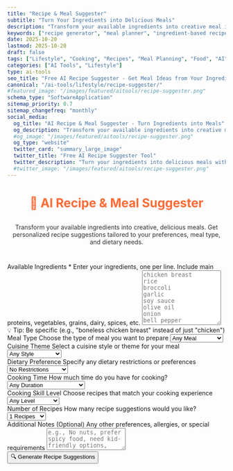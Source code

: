 ```yaml
---
title: "Recipe & Meal Suggester"
subtitle: "Turn Your Ingredients into Delicious Meals"
description: "Transform your available ingredients into creative meal ideas. Get personalized recipe suggestions for breakfast, lunch, dinner, or snacks based on your preferences and dietary needs."
keywords: ["recipe generator", "meal planner", "ingredient-based recipes", "AI cooking assistant", "meal ideas", "recipe suggester", "cooking AI", "meal planning tool", "what to cook", "recipe finder"]
date: 2025-10-20
lastmod: 2025-10-20
draft: false
tags: ["Lifestyle", "Cooking", "Recipes", "Meal Planning", "Food", "AI", "Tools"]
categories: ["AI Tools", "Lifestyle"]
type: ai-tools
seo_title: "Free AI Recipe Suggester - Get Meal Ideas from Your Ingredients"
canonical: "/ai-tools/lifestyle/recipe-suggester/"
#featured_image: "/images/featured/aitools/recipe-suggester.png"
schema_type: "SoftwareApplication"
sitemap_priority: 0.7
sitemap_changefreq: "monthly"
social_media:
  og_title: "AI Recipe & Meal Suggester - Turn Ingredients into Meals"
  og_description: "Transform your available ingredients into creative meal ideas with AI. Get personalized recipe suggestions for any meal type."
  #og_image: "/images/featured/aitools/recipe-suggester.png"
  og_type: "website"
  twitter_card: "summary_large_image"
  twitter_title: "Free AI Recipe Suggester Tool"
  twitter_description: "Turn your ingredients into delicious meals with AI-powered recipe suggestions."
  #twitter_image: "/images/featured/aitools/recipe-suggester.png"
---
```


<link rel="stylesheet" href="/shared/styles/result-display.css">
<link rel="stylesheet" href="recipe-suggester.css">

<h1 style="text-align: center; margin-bottom: 30px; color: #ff6b35;">🍳 AI Recipe & Meal Suggester</h1>
<p style="text-align: center; margin-bottom: 40px; opacity: 0.9;">
Transform your available ingredients into creative, delicious meals. Get personalized recipe suggestions tailored to your preferences, meal type, and dietary needs.
</p>

<form id="recipeForm">
  <div class="form-group">
    <label for="ingredients" class="tooltip">
      Available Ingredients *
      <span class="tooltiptext">Enter your ingredients, one per line. Include main proteins, vegetables, grains, dairy, spices, etc.</span>
    </label>
    <textarea id="ingredients" rows="8" placeholder="chicken breast&#10;rice&#10;broccoli&#10;garlic&#10;soy sauce&#10;olive oil&#10;onion&#10;bell pepper" required></textarea>
    <div class="helper-text">💡 Tip: Be specific (e.g., "boneless chicken breast" instead of just "chicken")</div>
  </div>
  <div class="form-row">
    <div class="form-group">
      <label for="mealType" class="tooltip">
        Meal Type
        <span class="tooltiptext">Choose the type of meal you want to prepare</span>
      </label>
      <select id="mealType">
        <option value="any">Any Meal</option>
        <option value="breakfast">🌅 Breakfast</option>
        <option value="brunch">🥞 Brunch</option>
        <option value="lunch">🌞 Lunch</option>
        <option value="dinner">🌙 Dinner/Supper</option>
        <option value="snack">🍿 Snack</option>
        <option value="dessert">🍰 Dessert</option>
        <option value="appetizer">🥗 Appetizer</option>
      </select>
    </div>
    <div class="form-group">
      <label for="cuisineTheme" class="tooltip">
        Cuisine Theme
        <span class="tooltiptext">Select a cuisine style or theme for your meal</span>
      </label>
      <select id="cuisineTheme">
        <option value="any">Any Style</option>
        <option value="italian">🇮🇹 Italian</option>
        <option value="chinese">🇨🇳 Chinese</option>
        <option value="mexican">🇲🇽 Mexican</option>
        <option value="indian">🇮🇳 Indian</option>
        <option value="japanese">🇯🇵 Japanese</option>
        <option value="thai">🇹🇭 Thai</option>
        <option value="mediterranean">🌊 Mediterranean</option>
        <option value="american">🇺🇸 American</option>
        <option value="french">🇫🇷 French</option>
        <option value="korean">🇰🇷 Korean</option>
        <option value="middle-eastern">🕌 Middle Eastern</option>
        <option value="greek">🇬🇷 Greek</option>
        <option value="spanish">🇪🇸 Spanish</option>
        <option value="vietnamese">🇻🇳 Vietnamese</option>
      </select>
    </div>
  </div>
  <div class="form-row">
    <div class="form-group">
      <label for="dietaryPreference" class="tooltip">
        Dietary Preference
        <span class="tooltiptext">Specify any dietary restrictions or preferences</span>
      </label>
      <select id="dietaryPreference">
        <option value="none">No Restrictions</option>
        <option value="vegetarian">🥕 Vegetarian</option>
        <option value="vegan">🌱 Vegan</option>
        <option value="pescatarian">🐟 Pescatarian</option>
        <option value="gluten-free">🌾 Gluten-Free</option>
        <option value="dairy-free">🥛 Dairy-Free</option>
        <option value="keto">🥑 Keto/Low-Carb</option>
        <option value="paleo">🍖 Paleo</option>
        <option value="low-sodium">🧂 Low Sodium</option>
        <option value="low-fat">💧 Low Fat</option>
        <option value="diabetic-friendly">🩺 Diabetic-Friendly</option>
      </select>
    </div>
    <div class="form-group">
      <label for="cookingTime" class="tooltip">
        Cooking Time
        <span class="tooltiptext">How much time do you have for cooking?</span>
      </label>
      <select id="cookingTime">
        <option value="any">Any Duration</option>
        <option value="quick">⚡ Quick (Under 15 min)</option>
        <option value="moderate">🕐 Moderate (15-30 min)</option>
        <option value="standard">⏰ Standard (30-60 min)</option>
        <option value="leisurely">🕰️ Leisurely (Over 1 hour)</option>
      </select>
    </div>
  </div>
  <div class="form-row">
    <div class="form-group">
      <label for="skillLevel" class="tooltip">
        Cooking Skill Level
        <span class="tooltiptext">Choose recipes that match your cooking experience</span>
      </label>
      <select id="skillLevel">
        <option value="any">Any Level</option>
        <option value="beginner">👨‍🍳 Beginner</option>
        <option value="intermediate">👩‍🍳 Intermediate</option>
        <option value="advanced">⭐ Advanced</option>
      </select>
    </div>
    <div class="form-group">
      <label for="numberOfRecipes" class="tooltip">
        Number of Recipes
        <span class="tooltiptext">How many recipe suggestions would you like?</span>
      </label>
      <select id="numberOfRecipes">
        <option value="1" selected>1 Recipes</option>
        <option value="3">3 Recipes</option>
        <option value="5">5 Recipes</option>
        <option value="7">7 Recipes</option>
        <option value="10">10 Recipes</option>
      </select>
    </div>
  </div>
  <div class="form-group">
    <label for="additionalNotes" class="tooltip">
      Additional Notes (Optional)
      <span class="tooltiptext">Any other preferences, allergies, or special requirements</span>
    </label>
    <textarea id="additionalNotes" rows="3" placeholder="e.g., No nuts, prefer spicy food, need kid-friendly options, etc."></textarea>
  </div>
  <button type="button" class="btn-primary" onclick="generateRecipes()">🔍 Generate Recipe Suggestions</button>
</form>
<div class="loading" id="loadingDiv" style="display: none;">
  <div class="loading-spinner"></div>
  <p>Creating delicious recipe suggestions for you...</p>
</div>
<div id="errorDiv" style="display: none;"></div>
<div id="resultDiv" style="display: none;">
  <h3 style="color: #ff6b35; margin-bottom: 20px;">📝 Your Recipe Suggestions</h3>
  <div id="resultContent"></div>
  <div class="result-actions">
    <button class="btn-copy" onclick="copyResult(event)">
      📋 Copy to Clipboard
    </button>
    <button class="btn-download" onclick="downloadResult('markdown')">
      📄 Download Markdown
    </button>
    <button class="btn-download" onclick="downloadResult('html')">
      🌐 Download HTML
    </button>
  </div>
</div>
<!-- Shared components already loaded in head.html -->
<script src="recipe-suggester.js"></script>

